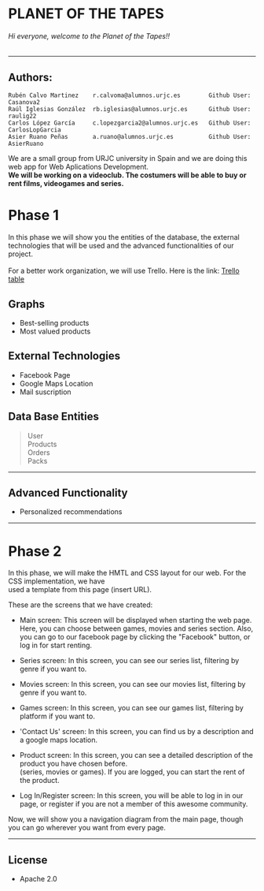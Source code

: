 # PLANET OF THE TAPES
###### Hi everyone, welcome to the Planet of the Tapes!!
------------
Authors:
------------
```
Rubén Calvo Martinez    r.calvoma@alumnos.urjc.es        Github User: Casanova2      
Raúl Iglesias González  rb.iglesias@alumnos.urjc.es      Github User: raulig22     
Carlos López García     c.lopezgarcia2@alumnos.urjc.es   Github User: CarlosLopGarcia   
Asier Ruano Peñas       a.ruano@alumnos.urjc.es          Github User: AsierRuano  
```
We are a small group from URJC university in Spain and we are doing this web app for Web Aplications Development.  
**We will be working on a videoclub. The costumers will be able to buy or rent films, videogames and series.**  

# Phase 1  
In this phase we will show you the entities of the database, the external technologies that will be used and the advanced functionalities of our project.     
       
For a better work organization, we will use Trello. Here is the link: [Trello table](https://trello.com/b/mblOwpgb/planet-of-the-tapes)        

## Graphs
* Best-selling products
* Most valued products

## External Technologies
* Facebook Page
* Google Maps Location  
* Mail suscription 

## Data Base Entities
> User  
> Products  
> Orders  
> Packs  
------------
## Advanced Functionality     
* Personalized recommendations    
------------
# Phase 2  
In this phase, we will make the HMTL and CSS layout for our web. For the CSS implementation, we have  
used a template from this page (insert URL).  

These are the screens that we have created:  
  
* Main screen: This screen will be displayed when starting the web page. Here, you can choose between games, movies
and series section. Also, you can go to our facebook page by clicking the "Facebook" button, or log in for 
start renting.  
  
* Series screen: In this screen, you can see our series list, filtering by genre if you want to.  
  
* Movies screen: In this screen, you can see our movies list, filtering by genre if you want to.  
  
* Games screen: In this screen, you can see our games list, filtering by platform if you want to.  
  
* 'Contact Us' screen: In this screen, you can find us by a description and a google maps location.  
  
* Product screen: In this screen, you can see a detailed description of the product you have chosen before.  
(series, movies or games). If you are logged, you can start the rent of the product.  
  
* Log In/Register screen: In this screen, you will be able to log in in our page, or register if you are not a member
of this awesome community.  
  

Now, we will show you a navigation diagram from the main page, though you can go wherever you want from every page.  
  
------------
  
## License 
* Apache 2.0  

